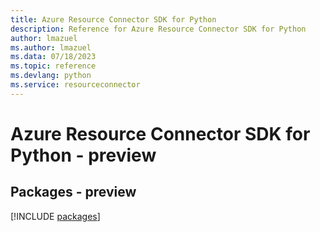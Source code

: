 ```yaml
---
title: Azure Resource Connector SDK for Python
description: Reference for Azure Resource Connector SDK for Python
author: lmazuel
ms.author: lmazuel
ms.data: 07/18/2023
ms.topic: reference
ms.devlang: python
ms.service: resourceconnector
---
```

# Azure Resource Connector SDK for Python - preview
## Packages - preview
[!INCLUDE [packages](resource-connector-index.md)]